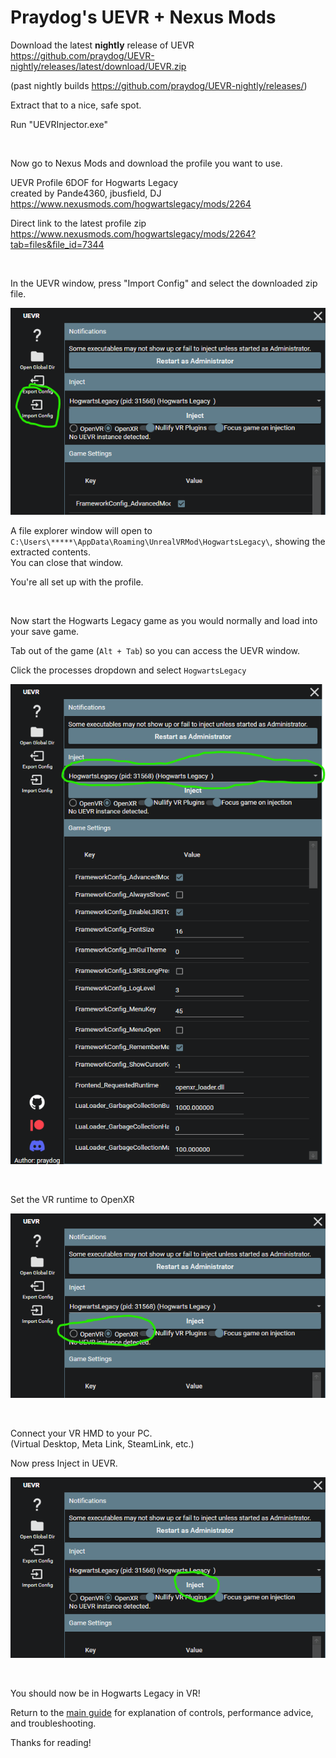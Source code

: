 # Praydog's UEVR + Nexus Mods

Download the latest **nightly** release of UEVR  
https://github.com/praydog/UEVR-nightly/releases/latest/download/UEVR.zip  

(past nightly builds https://github.com/praydog/UEVR-nightly/releases/)

Extract that to a nice, safe spot.

Run "UEVRInjector.exe"

<br>

Now go to Nexus Mods and download the profile you want to use.

UEVR Profile 6DOF for Hogwarts Legacy  
created by Pande4360, jbusfield, DJ  
https://www.nexusmods.com/hogwartslegacy/mods/2264

Direct link to the latest profile zip 
https://www.nexusmods.com/hogwartslegacy/mods/2264?tab=files&file_id=7344

<br>

In the UEVR window, press "Import Config" and select the downloaded zip file. 

![](images/standard-injector/01.0-uevr-import-config.png)

A file explorer window will open to `C:\Users\*****\AppData\Roaming\UnrealVRMod\HogwartsLegacy\`, showing the extracted contents.  
You can close that window.

You're all set up with the profile.

<br>

Now start the Hogwarts Legacy game as you would normally and load into your save game.

Tab out of the game (`Alt + Tab`) so you can access the UEVR window.

Click the processes dropdown and select `HogwartsLegacy`

![](images/standard-injector/02.0-uevr-processes-dropdown.png)

<br>

Set the VR runtime to OpenXR

![](images/standard-injector/03.0-uevr-select-runtime.png)

<br>

Connect your VR HMD to your PC.  
(Virtual Desktop, Meta Link, SteamLink, etc.)

Now press Inject in UEVR.

![](images/standard-injector/04.0-uevr-press-inject.png)

<br>

You should now be in Hogwarts Legacy in VR!

Return to the [main guide](README.md) for explanation of controls, performance advice, and troubleshooting.

Thanks for reading!